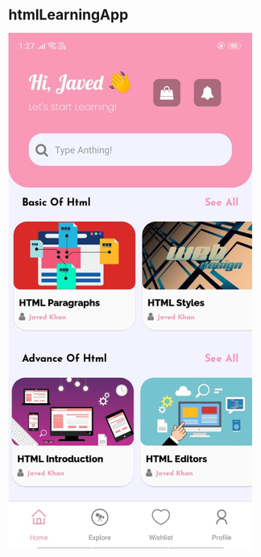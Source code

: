 # htmlLearningApp

![Alt text](https://raw.githubusercontent.com/thejaved/htmlLearningApp/main/AppScreenshot.jpeg?raw=true "Optional Title")
